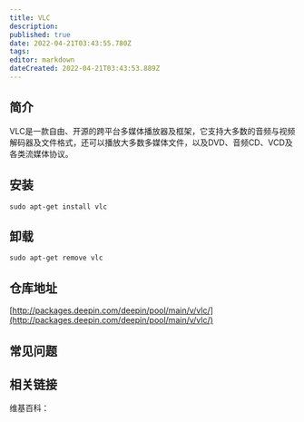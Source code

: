 ```yaml
---
title: VLC
description: 
published: true
date: 2022-04-21T03:43:55.780Z
tags: 
editor: markdown
dateCreated: 2022-04-21T03:43:53.889Z
---
```


## 简介

VLC是一款自由、开源的跨平台多媒体播放器及框架，它支持大多数的音频与视频解码器及文件格式，还可以播放大多数多媒体文件，以及DVD、音频CD、VCD及各类流媒体协议。

## 安装

`sudo apt-get install vlc`

## 卸载

`sudo apt-get remove vlc`

## 仓库地址

[http://packages.deepin.com/deepin/pool/main/v/vlc/](http://packages.deepin.com/deepin/pool/main/v/vlc/)


## 常见问题


## 相关链接

维基百科：